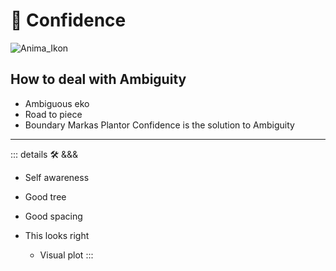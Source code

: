 # 💭 <anima>Confidence</anima>

![Anima_Ikon](/Ikon/Anima_Ikon.png)

## How to deal with Ambiguity

- Ambiguous eko
- Road to piece
- Boundary Markas
Plantor Confidence is the solution to Ambiguity

---

<!-- =================================================== -->
<!-- =================================================== -->
<!-- =================================================== -->
<!-- =================================================== -->
<!-- =================================================== -->
::: details 🛠 <dev>&&&</dev>

- Self awareness

- Good tree

- Good spacing

- This looks right
    - Visual plot
:::
